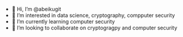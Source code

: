 - 👋 Hi, I’m @abeikugit
- 👀 I’m interested in data science, cryptography, compputer security
- 🌱 I’m currently learning computer security
- 💞️ I’m looking to collaborate on cryptogragpy and computer security

<!---
abeikugit/abeikugit is a ✨ special ✨ repository because its `README.md` (this file) appears on your GitHub profile.
You can click the Preview link to take a look at your changes.
--->
